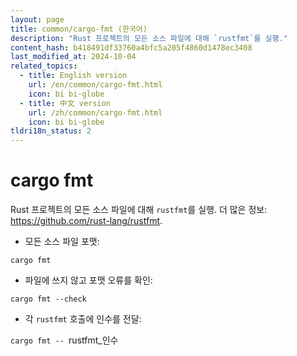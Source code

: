 ```yaml
---
layout: page
title: common/cargo-fmt (한국어)
description: "Rust 프로젝트의 모든 소스 파일에 대해 `rustfmt`를 실행."
content_hash: b418491df33760a4bfc5a205f4860d1478ec3408
last_modified_at: 2024-10-04
related_topics:
  - title: English version
    url: /en/common/cargo-fmt.html
    icon: bi bi-globe
  - title: 中文 version
    url: /zh/common/cargo-fmt.html
    icon: bi bi-globe
tldri18n_status: 2
---
```

# cargo fmt

Rust 프로젝트의 모든 소스 파일에 대해 `rustfmt`를 실행.
더 많은 정보: <https://github.com/rust-lang/rustfmt>.

- 모든 소스 파일 포맷:

`cargo fmt`

- 파일에 쓰지 않고 포맷 오류를 확인:

`cargo fmt --check`

- 각 `rustfmt` 호출에 인수를 전달:

`cargo fmt -- `<span class="tldr-var badge badge-pill bg-dark-lm bg-white-dm text-white-lm text-dark-dm font-weight-bold">rustfmt_인수</span>
